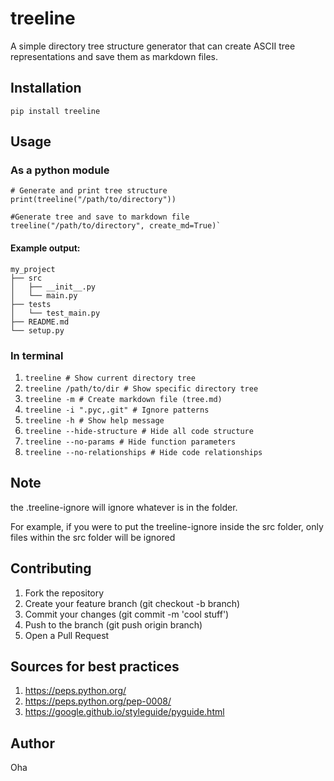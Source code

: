 # treeline
A simple directory tree structure generator that can create ASCII tree representations and save them as markdown files.

## Installation

`pip install treeline`

## Usage

### As a python module

```
# Generate and print tree structure
print(treeline("/path/to/directory"))

#Generate tree and save to markdown file
treeline("/path/to/directory", create_md=True)`
```

#### Example output:
```
my_project
├── src
│   ├── __init__.py
│   └── main.py
├── tests
│   └── test_main.py
├── README.md
└── setup.py
```

### In terminal

1. `treeline # Show current directory tree`
2. `treeline /path/to/dir # Show specific directory tree`
3. `treeline -m # Create markdown file (tree.md)`
4. `treeline -i ".pyc,.git" # Ignore patterns`
5. `treeline -h # Show help message`
6. `treeline --hide-structure # Hide all code structure`
7. `treeline --no-params # Hide function parameters`
8. `treeline --no-relationships # Hide code relationships`

## Note

the .treeline-ignore will ignore whatever is in the folder.

For example, if you were to put the treeline-ignore inside the src folder, only files within the src folder will be ignored


## Contributing

1. Fork the repository
2. Create your feature branch (git checkout -b branch)
3. Commit your changes (git commit -m 'cool stuff')
4. Push to the branch (git push origin branch)
5. Open a Pull Request

## Sources for best practices

1. https://peps.python.org/
2. https://peps.python.org/pep-0008/
3. https://google.github.io/styleguide/pyguide.html

## Author
Oha
